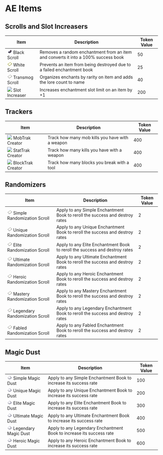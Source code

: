 # AE Items

## Scrolls and Slot Increasers

| Item                                                                                    | Description                                                                        | Token Value |
| --------------------------------------------------------------------------------------- | ---------------------------------------------------------------------------------- | ----------- |
| <img src="../../.gitbook/assets/ink_sac.png" alt="" data-size="original">  Black Scroll | Removes a random enchantment from an item and converts it into a 100% success book | 50          |
| ![](../../.gitbook/assets/map.png)  White Scroll                                        | Prevents an item from being destroyed due to a failed enchantment book             | 25          |
| ![](../../.gitbook/assets/paper.png)  Transmog Scroll                                   | Organizes enchants by rarity on item and adds the lore count to name               | 40          |
| ![](../../.gitbook/assets/ender\_eye.png)  Slot Increaser                               | Increases enchantment slot limit on an item by +1                                  | 200         |

## Trackers

| Item                                                          | Description                                     | Token Value |
| ------------------------------------------------------------- | ----------------------------------------------- | ----------- |
| ![](../../.gitbook/assets/slime\_ball.png)  MobTrak Creator   | Track how many mob kills you have with a weapon | 400         |
| ![](../../.gitbook/assets/magma\_cream.png)  StatTrak Creator | Track how many kills you have with a weapon     | 400         |
| ![](../../.gitbook/assets/slime\_ball.png)  BlockTrak Creator | Track how many blocks you break with a tool     | 400         |

## Randomizers

| Item                                                                 | Description                                                                     | Token Value |
| -------------------------------------------------------------------- | ------------------------------------------------------------------------------- | ----------- |
| ![](../../.gitbook/assets/paper.png)  Simple Randomization Scroll    | Apply to any Simple Enchantment Book to reroll the success and destroy rates    | 2           |
| ![](../../.gitbook/assets/paper.png)  Unique Randomization Scroll    | Apply to any Unique Enchantment Book to reroll the success and destroy rates    | 2           |
| ![](../../.gitbook/assets/paper.png)  Elite Randomization Scroll     | Apply to any Elite Enchantment Book to reroll the success and destroy rates     | 2           |
| ![](../../.gitbook/assets/paper.png)  Ultimate Randomization Scroll  | Apply to any Ultimate Enchantment Book to reroll the success and destroy rates  | 2           |
| ![](../../.gitbook/assets/paper.png)  Heroic Randomization Scroll    | Apply to any Heroic Enchantment Book to reroll the success and destroy rates    | 2           |
| ![](../../.gitbook/assets/paper.png)  Mastery Randomization Scroll   | Apply to any Mastery Enchantment Book to reroll the success and destroy rates   | 2           |
| ![](../../.gitbook/assets/paper.png)  Legendary Randomization Scroll | Apply to any Legendary Enchantment Book to reroll the success and destroy rates | 2           |
| ![](../../.gitbook/assets/paper.png)  Fabled Randomization Scroll    | Apply to any Fabled Enchantment Book to reroll the success and destroy rates    | 2           |

## Magic Dust

| Item                                                       | Description                                                          | Token Value |
| ---------------------------------------------------------- | -------------------------------------------------------------------- | ----------- |
| ![](../../.gitbook/assets/sugar.png)  Simple Magic Dust    | Apply to any Simple Enchantment Book to increase its success rate    | 100         |
| ![](../../.gitbook/assets/sugar.png)  Unique Magic Dust    | Apply to any Unique Enchantment Book to increase its success rate    | 200         |
| ![](../../.gitbook/assets/sugar.png)  Elite Magic Dust     | Apply to any Elite Enchantment Book to increase its success rate     | 300         |
| ![](../../.gitbook/assets/sugar.png)  Ultimate Magic Dust  | Apply to any Ultimate Enchantment Book to increase its success rate  | 400         |
| ![](../../.gitbook/assets/sugar.png)  Legendary Magic Dust | Apply to any Legendary Enchantment Book to increase its success rate | 500         |
| ![](../../.gitbook/assets/sugar.png)  Heroic Magic Dust    | Apply to any Heroic Enchantment Book to increase its success rate    | 600         |
